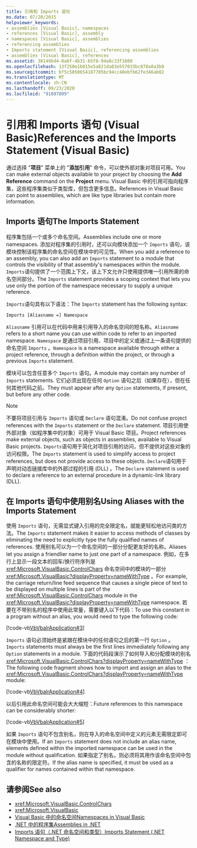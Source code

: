 ```yaml
---
title: 引用和 Imports 语句
ms.date: 07/20/2015
helpviewer_keywords:
- assemblies [Visual Basic], namespaces
- references [Visual Basic], assembly
- namespaces [Visual Basic], assemblies
- referencing assemblies
- Imports statement [Visual Basic], referencing assemblies
- assemblies [Visual Basic], references
ms.assetid: 38149bd4-0a6f-4b31-b5f8-94a8c33f1600
ms.openlocfilehash: 13f250e1b015e5a821da83e557033bc878a8a3b8
ms.sourcegitcommit: bf5c5850654187705bc94cc40ebfb62fe346ab02
ms.translationtype: MT
ms.contentlocale: zh-CN
ms.lasthandoff: 09/23/2020
ms.locfileid: "91097899"
---
```

# <a name="references-and-the-imports-statement-visual-basic"></a><span data-ttu-id="dd80e-102">引用和 Imports 语句 (Visual Basic)</span><span class="sxs-lookup"><span data-stu-id="dd80e-102">References and the Imports Statement (Visual Basic)</span></span>

<span data-ttu-id="dd80e-103">通过选择 "**项目**" 菜单上的 "**添加引用**" 命令，可以使外部对象对项目可用。</span><span class="sxs-lookup"><span data-stu-id="dd80e-103">You can make external objects available to your project by choosing the **Add Reference** command on the **Project** menu.</span></span> <span data-ttu-id="dd80e-104">Visual Basic 中的引用可指向程序集，这些程序集类似于类型库，但包含更多信息。</span><span class="sxs-lookup"><span data-stu-id="dd80e-104">References in Visual Basic can point to assemblies, which are like type libraries but contain more information.</span></span>  
  
## <a name="the-imports-statement"></a><span data-ttu-id="dd80e-105">Imports 语句</span><span class="sxs-lookup"><span data-stu-id="dd80e-105">The Imports Statement</span></span>  

 <span data-ttu-id="dd80e-106">程序集包括一个或多个命名空间。</span><span class="sxs-lookup"><span data-stu-id="dd80e-106">Assemblies include one or more namespaces.</span></span> <span data-ttu-id="dd80e-107">添加对程序集的引用时，还可以向模块添加一个 `Imports` 语句，该模块控制该程序集的命名空间在模块中的可见性。</span><span class="sxs-lookup"><span data-stu-id="dd80e-107">When you add a reference to an assembly, you can also add an `Imports` statement to a module that controls the visibility of that assembly's namespaces within the module.</span></span> <span data-ttu-id="dd80e-108">`Imports`语句提供了一个范围上下文，该上下文允许只使用提供唯一引用所需的命名空间部分。</span><span class="sxs-lookup"><span data-stu-id="dd80e-108">The `Imports` statement provides a scoping context that lets you use only the portion of the namespace necessary to supply a unique reference.</span></span>  
  
 <span data-ttu-id="dd80e-109">`Imports`语句具有以下语法：</span><span class="sxs-lookup"><span data-stu-id="dd80e-109">The `Imports` statement has the following syntax:</span></span>  
  
 `Imports [Aliasname =] Namespace`  
  
 <span data-ttu-id="dd80e-110">`Aliasname` 引用可以在代码中用来引用导入的命名空间的短名称。</span><span class="sxs-lookup"><span data-stu-id="dd80e-110">`Aliasname` refers to a short name you can use within code to refer to an imported namespace.</span></span> <span data-ttu-id="dd80e-111">`Namespace` 是通过项目引用、项目中的定义或通过上一条语句提供的命名空间 `Imports` 。</span><span class="sxs-lookup"><span data-stu-id="dd80e-111">`Namespace` is a namespace available through either a project reference, through a definition within the project, or through a previous `Imports` statement.</span></span>  
  
 <span data-ttu-id="dd80e-112">模块可以包含任意多个 `Imports` 语句。</span><span class="sxs-lookup"><span data-stu-id="dd80e-112">A module may contain any number of `Imports` statements.</span></span> <span data-ttu-id="dd80e-113">它们必须出现在任何 `Option` 语句之后（如果存在），但在任何其他代码之前。</span><span class="sxs-lookup"><span data-stu-id="dd80e-113">They must appear after any `Option` statements, if present, but before any other code.</span></span>  
  
> [!NOTE]
> <span data-ttu-id="dd80e-114">不要将项目引用与 `Imports` 语句或 `Declare` 语句混淆。</span><span class="sxs-lookup"><span data-stu-id="dd80e-114">Do not confuse project references with the `Imports` statement or the `Declare` statement.</span></span> <span data-ttu-id="dd80e-115">项目引用使外部对象（如程序集中的对象）可用于 Visual Basic 项目。</span><span class="sxs-lookup"><span data-stu-id="dd80e-115">Project references make external objects, such as objects in assemblies, available to Visual Basic projects.</span></span> <span data-ttu-id="dd80e-116">`Imports`语句用于简化对项目引用的访问，但不提供对这些对象的访问权限。</span><span class="sxs-lookup"><span data-stu-id="dd80e-116">The `Imports` statement is used to simplify access to project references, but does not provide access to these objects.</span></span> <span data-ttu-id="dd80e-117">`Declare`语句用于声明对动态链接库中的外部过程的引用 (DLL) 。</span><span class="sxs-lookup"><span data-stu-id="dd80e-117">The `Declare` statement is used to declare a reference to an external procedure in a dynamic-link library (DLL).</span></span>  
  
## <a name="using-aliases-with-the-imports-statement"></a><span data-ttu-id="dd80e-118">在 Imports 语句中使用别名</span><span class="sxs-lookup"><span data-stu-id="dd80e-118">Using Aliases with the Imports Statement</span></span>  

 <span data-ttu-id="dd80e-119">使用 `Imports` 语句，无需显式键入引用的完全限定名，就能更轻松地访问类的方法。</span><span class="sxs-lookup"><span data-stu-id="dd80e-119">The `Imports` statement makes it easier to access methods of classes by eliminating the need to explicitly type the fully qualified names of references.</span></span> <span data-ttu-id="dd80e-120">使用别名可以为一个命名空间的一部分分配更友好的名称。</span><span class="sxs-lookup"><span data-stu-id="dd80e-120">Aliases let you assign a friendlier name to just one part of a namespace.</span></span> <span data-ttu-id="dd80e-121">例如，在多行上显示一段文本的回车/换行符序列是 <xref:Microsoft.VisualBasic.ControlChars> 命名空间中的模块的一部分 <xref:Microsoft.VisualBasic?displayProperty=nameWithType> 。</span><span class="sxs-lookup"><span data-stu-id="dd80e-121">For example, the carriage return/line feed sequence that causes a single piece of text to be displayed on multiple lines is part of the <xref:Microsoft.VisualBasic.ControlChars> module in the <xref:Microsoft.VisualBasic?displayProperty=nameWithType> namespace.</span></span> <span data-ttu-id="dd80e-122">若要在不带别名的程序中使用此常量，需要键入以下代码：</span><span class="sxs-lookup"><span data-stu-id="dd80e-122">To use this constant in a program without an alias, you would need to type the following code:</span></span>  
  
 [!code-vb[VbVbalrApplication#3](~/samples/snippets/visualbasic/VS_Snippets_VBCSharp/VbVbalrApplication/VB/Class1.vb#3)]  
  
 <span data-ttu-id="dd80e-123">`Imports` 语句必须始终是紧跟在模块中的任何语句之后的第一行 `Option` 。</span><span class="sxs-lookup"><span data-stu-id="dd80e-123">`Imports` statements must always be the first lines immediately following any `Option` statements in a module.</span></span> <span data-ttu-id="dd80e-124">下面的代码段演示了如何导入和分配模块的别名 <xref:Microsoft.VisualBasic.ControlChars?displayProperty=nameWithType> ：</span><span class="sxs-lookup"><span data-stu-id="dd80e-124">The following code fragment shows how to import and assign an alias to the <xref:Microsoft.VisualBasic.ControlChars?displayProperty=nameWithType> module:</span></span>  
  
 [!code-vb[VbVbalrApplication#4](~/samples/snippets/visualbasic/VS_Snippets_VBCSharp/VbVbalrApplication/VB/Class1.vb#4)]  
  
 <span data-ttu-id="dd80e-125">以后引用此命名空间可能会大大缩短：</span><span class="sxs-lookup"><span data-stu-id="dd80e-125">Future references to this namespace can be considerably shorter:</span></span>  
  
 [!code-vb[VbVbalrApplication#5](~/samples/snippets/visualbasic/VS_Snippets_VBCSharp/VbVbalrApplication/VB/Class1.vb#5)]  
  
 <span data-ttu-id="dd80e-126">如果 `Imports` 语句不包含别名，则在导入的命名空间中定义的元素无需限定即可在模块中使用。</span><span class="sxs-lookup"><span data-stu-id="dd80e-126">If an `Imports` statement does not include an alias name, elements defined within the imported namespace can be used in the module without qualification.</span></span> <span data-ttu-id="dd80e-127">如果指定了别名，则必须将其用作该命名空间中包含的名称的限定符。</span><span class="sxs-lookup"><span data-stu-id="dd80e-127">If the alias name is specified, it must be used as a qualifier for names contained within that namespace.</span></span>  
  
## <a name="see-also"></a><span data-ttu-id="dd80e-128">请参阅</span><span class="sxs-lookup"><span data-stu-id="dd80e-128">See also</span></span>

- <xref:Microsoft.VisualBasic.ControlChars>
- <xref:Microsoft.VisualBasic>
- [<span data-ttu-id="dd80e-129">Visual Basic 中的命名空间</span><span class="sxs-lookup"><span data-stu-id="dd80e-129">Namespaces in Visual Basic</span></span>](namespaces.md)
- [<span data-ttu-id="dd80e-130">.NET 中的程序集</span><span class="sxs-lookup"><span data-stu-id="dd80e-130">Assemblies in .NET</span></span>](../../../standard/assembly/index.md)
- [<span data-ttu-id="dd80e-131">Imports 语句（.NET 命名空间和类型）</span><span class="sxs-lookup"><span data-stu-id="dd80e-131">Imports Statement (.NET Namespace and Type)</span></span>](../../language-reference/statements/imports-statement-net-namespace-and-type.md)
